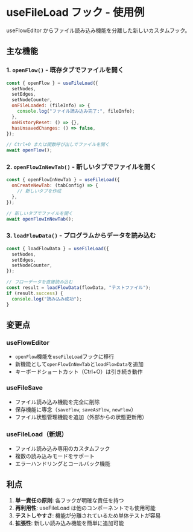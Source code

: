 # useFileLoad フック - 使用例

useFlowEditor からファイル読み込み機能を分離した新しいカスタムフック。

## 主な機能

### 1. `openFlow()` - 既存タブでファイルを開く

```javascript
const { openFlow } = useFileLoad({
  setNodes,
  setEdges,
  setNodeCounter,
  onFileLoaded: (fileInfo) => {
    console.log("ファイル読み込み完了:", fileInfo);
  },
  onHistoryReset: () => {},
  hasUnsavedChanges: () => false,
});

// Ctrl+O または関数呼び出しでファイルを開く
await openFlow();
```

### 2. `openFlowInNewTab()` - 新しいタブでファイルを開く

```javascript
const { openFlowInNewTab } = useFileLoad({
  onCreateNewTab: (tabConfig) => {
    // 新しいタブを作成
  },
});

// 新しいタブでファイルを開く
await openFlowInNewTab();
```

### 3. `loadFlowData()` - プログラムからデータを読み込む

```javascript
const { loadFlowData } = useFileLoad({
  setNodes,
  setEdges,
  setNodeCounter,
});

// フローデータを直接読み込む
const result = loadFlowData(flowData, "テストファイル");
if (result.success) {
  console.log("読み込み成功");
}
```

## 変更点

### useFlowEditor

- `openFlow`機能を`useFileLoad`フックに移行
- 新機能として`openFlowInNewTab`と`loadFlowData`を追加
- キーボードショートカット（Ctrl+O）は引き続き動作

### useFileSave

- ファイル読み込み機能を完全に削除
- 保存機能に専念（`saveFlow`, `saveAsFlow`, `newFlow`）
- ファイル状態管理機能を追加（外部からの状態更新用）

### useFileLoad（新規）

- ファイル読み込み専用のカスタムフック
- 複数の読み込みモードをサポート
- エラーハンドリングとコールバック機能

## 利点

1. **単一責任の原則**: 各フックが明確な責任を持つ
2. **再利用性**: useFileLoad は他のコンポーネントでも使用可能
3. **テストしやすさ**: 機能が分離されているため単体テストが容易
4. **拡張性**: 新しい読み込み機能を簡単に追加可能
